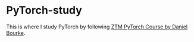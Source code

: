 # PyTorch-study

This is where I study PyTorch by following [ZTM PyTorch Course by Daniel Bourke](https://zerotomastery.io/courses/learn-pytorch/). 
